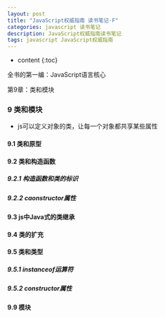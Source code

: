 ```yaml
---
layout: post
title: "JavaScript权威指南 读书笔记-F"
categories: javascript 读书笔记
description: JavaScript权威指南读书笔记
tags: javascript JavaScript权威指南
---
```


* content
{:toc}

全书的第一编：JavaScript语言核心

第9章：类和模块





### 9 类和模块

- js可以定义对象的类，让每一个对象都共享某些属性

#### 9.1 类和原型

#### 9.2 类和构造函数

##### 9.2.1 构造函数和类的标识

##### 9.2.2 caonstructor属性

#### 9.3 js中Java式的类继承

#### 9.4 类的扩充

#### 9.5 类和类型

##### 9.5.1 instanceof运算符

##### 9.5.2 constructor属性




#### 9.9 模块

